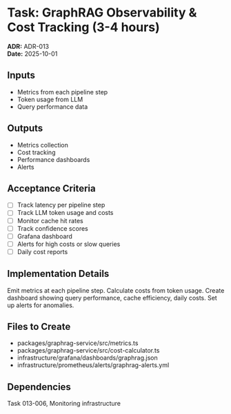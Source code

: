 # Task: GraphRAG Observability & Cost Tracking (3-4 hours)
**ADR:** ADR-013  
**Date:** 2025-10-01

## Inputs
- Metrics from each pipeline step
- Token usage from LLM
- Query performance data

## Outputs
- Metrics collection
- Cost tracking
- Performance dashboards
- Alerts

## Acceptance Criteria
- [ ] Track latency per pipeline step
- [ ] Track LLM token usage and costs
- [ ] Monitor cache hit rates
- [ ] Track confidence scores
- [ ] Grafana dashboard
- [ ] Alerts for high costs or slow queries
- [ ] Daily cost reports

## Implementation Details
Emit metrics at each pipeline step. Calculate costs from token usage. Create dashboard showing query performance, cache efficiency, daily costs. Set up alerts for anomalies.

## Files to Create
- packages/graphrag-service/src/metrics.ts
- packages/graphrag-service/src/cost-calculator.ts
- infrastructure/grafana/dashboards/graphrag.json
- infrastructure/prometheus/alerts/graphrag-alerts.yml

## Dependencies
Task 013-006, Monitoring infrastructure